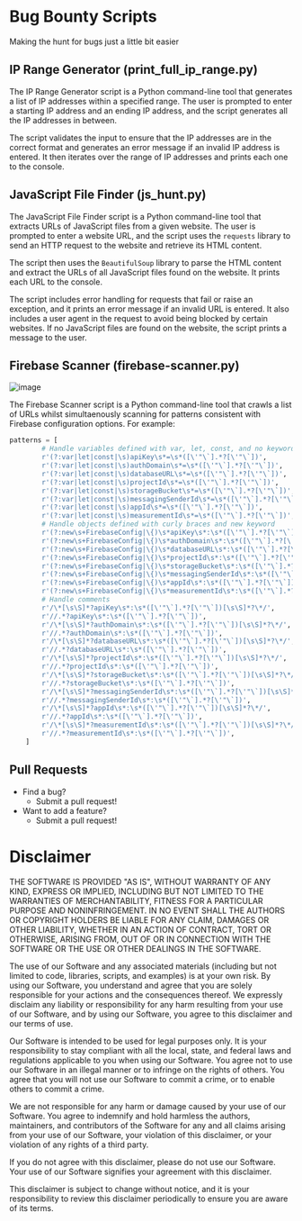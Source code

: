 # Bug Bounty Scripts
Making the hunt for bugs just a little bit easier


IP Range Generator (print_full_ip_range.py)
--------------------------------
The IP Range Generator script is a Python command-line tool that generates a list of IP addresses within a specified range. The user is prompted to enter a starting IP address and an ending IP address, and the script generates all the IP addresses in between.

The script validates the input to ensure that the IP addresses are in the correct format and generates an error message if an invalid IP address is entered. It then iterates over the range of IP addresses and prints each one to the console.


JavaScript File Finder (js_hunt.py)
--------------------------------
The JavaScript File Finder script is a Python command-line tool that extracts URLs of JavaScript files from a given website. The user is prompted to enter a website URL, and the script uses the `requests` library to send an HTTP request to the website and retrieve its HTML content.

The script then uses the `BeautifulSoup` library to parse the HTML content and extract the URLs of all JavaScript files found on the website. It prints each URL to the console.

The script includes error handling for requests that fail or raise an exception, and it prints an error message if an invalid URL is entered. It also includes a user agent in the request to avoid being blocked by certain websites. If no JavaScript files are found on the website, the script prints a message to the user.

Firebase Scanner (firebase-scanner.py)
--------------------------------
![image](https://github.com/geeknik/bug_bounty_scripts/assets/466878/84548548-612c-4801-b89c-569e2e13a504)

The Firebase Scanner script is a Python command-line tool that crawls a list of URLs whilst simultaenously scanning for patterns consistent with Firebase configuration options. For example:
```python
patterns = [
        # Handle variables defined with var, let, const, and no keyword
        r'(?:var|let|const|\s)apiKey\s*=\s*([\'"\`].*?[\'"\`])',
		r'(?:var|let|const|\s)authDomain\s*=\s*([\'"\`].*?[\'"\`])',
		r'(?:var|let|const|\s)databaseURL\s*=\s*([\'"\`].*?[\'"\`])',
		r'(?:var|let|const|\s)projectId\s*=\s*([\'"\`].*?[\'"\`])',
		r'(?:var|let|const|\s)storageBucket\s*=\s*([\'"\`].*?[\'"\`])',
		r'(?:var|let|const|\s)messagingSenderId\s*=\s*([\'"\`].*?[\'"\`])',
		r'(?:var|let|const|\s)appId\s*=\s*([\'"\`].*?[\'"\`])',
		r'(?:var|let|const|\s)measurementId\s*=\s*([\'"\`].*?[\'"\`])',
		# Handle objects defined with curly braces and new keyword
		r'(?:new\s+FirebaseConfig|\{)\s*apiKey\s*:\s*([\'"\`].*?[\'"\`])',
		r'(?:new\s+FirebaseConfig|\{)\s*authDomain\s*:\s*([\'"\`].*?[\'"\`])',
		r'(?:new\s+FirebaseConfig|\{)\s*databaseURL\s*:\s*([\'"\`].*?[\'"\`])',
		r'(?:new\s+FirebaseConfig|\{)\s*projectId\s*:\s*([\'"\`].*?[\'"\`])',
		r'(?:new\s+FirebaseConfig|\{)\s*storageBucket\s*:\s*([\'"\`].*?[\'"\`])',
		r'(?:new\s+FirebaseConfig|\{)\s*messagingSenderId\s*:\s*([\'"\`].*?[\'"\`])',
		r'(?:new\s+FirebaseConfig|\{)\s*appId\s*:\s*([\'"\`].*?[\'"\`])',
		r'(?:new\s+FirebaseConfig|\{)\s*measurementId\s*:\s*([\'"\`].*?[\'"\`])',
		# Handle comments
		r'/\*[\s\S]*?apiKey\s*:\s*([\'"\`].*?[\'"\`])[\s\S]*?\*/',
		r'//.*?apiKey\s*:\s*([\'"\`].*?[\'"\`])',
		r'/\*[\s\S]*?authDomain\s*:\s*([\'"\`].*?[\'"\`])[\s\S]*?\*/',
		r'//.*?authDomain\s*:\s*([\'"\`].*?[\'"\`])',
		r'/\*[\s\S]*?databaseURL\s*:\s*([\'"\`].*?[\'"\`])[\s\S]*?\*/',
		r'//.*?databaseURL\s*:\s*([\'"\`].*?[\'"\`])',
		r'/\*[\s\S]*?projectId\s*:\s*([\'"\`].*?[\'"\`])[\s\S]*?\*/',
		r'//.*?projectId\s*:\s*([\'"\`].*?[\'"\`])',
		r'/\*[\s\S]*?storageBucket\s*:\s*([\'"\`].*?[\'"\`])[\s\S]*?\*/',
		r'//.*?storageBucket\s*:\s*([\'"\`].*?[\'"\`])',
		r'/\*[\s\S]*?messagingSenderId\s*:\s*([\'"\`].*?[\'"\`])[\s\S]*?\*/',
		r'//.*?messagingSenderId\s*:\s*([\'"\`].*?[\'"\`])',
		r'/\*[\s\S]*?appId\s*:\s*([\'"\`].*?[\'"\`])[\s\S]*?\*/',
		r'//.*?appId\s*:\s*([\'"\`].*?[\'"\`])',
		r'/\*[\s\S]*?measurementId\s*:\s*([\'"\`].*?[\'"\`])[\s\S]*?\*/',
		r'//.*?measurementId\s*:\s*([\'"\`].*?[\'"\`])',
	]
```

Pull Requests
--------------------------------
- Find a bug?
  - Submit a pull request! 
- Want to add a feature?
  - Submit a pull request!

# Disclaimer

THE SOFTWARE IS PROVIDED "AS IS", WITHOUT WARRANTY OF ANY KIND, EXPRESS OR IMPLIED, INCLUDING BUT NOT LIMITED TO THE WARRANTIES OF MERCHANTABILITY, FITNESS FOR A PARTICULAR PURPOSE AND NONINFRINGEMENT. IN NO EVENT SHALL THE AUTHORS OR COPYRIGHT HOLDERS BE LIABLE FOR ANY CLAIM, DAMAGES OR OTHER LIABILITY, WHETHER IN AN ACTION OF CONTRACT, TORT OR OTHERWISE, ARISING FROM, OUT OF OR IN CONNECTION WITH THE SOFTWARE OR THE USE OR OTHER DEALINGS IN THE SOFTWARE.

The use of our Software and any associated materials (including but not limited to code, libraries, scripts, and examples) is at your own risk. By using our Software, you understand and agree that you are solely responsible for your actions and the consequences thereof. We expressly disclaim any liability or responsibility for any harm resulting from your use of our Software, and by using our Software, you agree to this disclaimer and our terms of use.

Our Software is intended to be used for legal purposes only. It is your responsibility to stay compliant with all the local, state, and federal laws and regulations applicable to you when using our Software. You agree not to use our Software in an illegal manner or to infringe on the rights of others. You agree that you will not use our Software to commit a crime, or to enable others to commit a crime.

We are not responsible for any harm or damage caused by your use of our Software. You agree to indemnify and hold harmless the authors, maintainers, and contributors of the Software for any and all claims arising from your use of our Software, your violation of this disclaimer, or your violation of any rights of a third party.

If you do not agree with this disclaimer, please do not use our Software. Your use of our Software signifies your agreement with this disclaimer.

This disclaimer is subject to change without notice, and it is your responsibility to review this disclaimer periodically to ensure you are aware of its terms.
